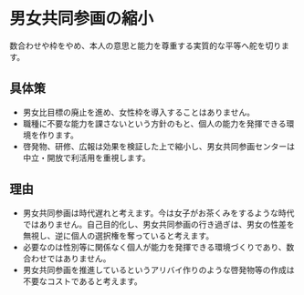 # 男女共同参画の縮小
数合わせや枠をやめ、本人の意思と能力を尊重する実質的な平等へ舵を切ります。

## 具体策
* 男女比目標の廃止を進め、女性枠を導入することはありません。
* 職種に不要な能力を課さないという方針のもと、個人の能力を発揮できる環境を作ります。
* 啓発物、研修、広報は効果を検証した上で縮小し、男女共同参画センターは中立・開放で利活用を重視します。

## 理由
* 男女共同参画は時代遅れと考えます。今は女子がお茶くみをするような時代ではありません。自己目的化し、男女共同参画の行き過ぎは、男女の性差を無視し、逆に個人の選択権を奪っていると考えます。
* 必要なのは性別等に関係なく個人が能力を発揮できる環境づくりであり、数合わせではありません。
* 男女共同参画を推進しているというアリバイ作りのような啓発物等の作成は不要なコストであると考えます。
